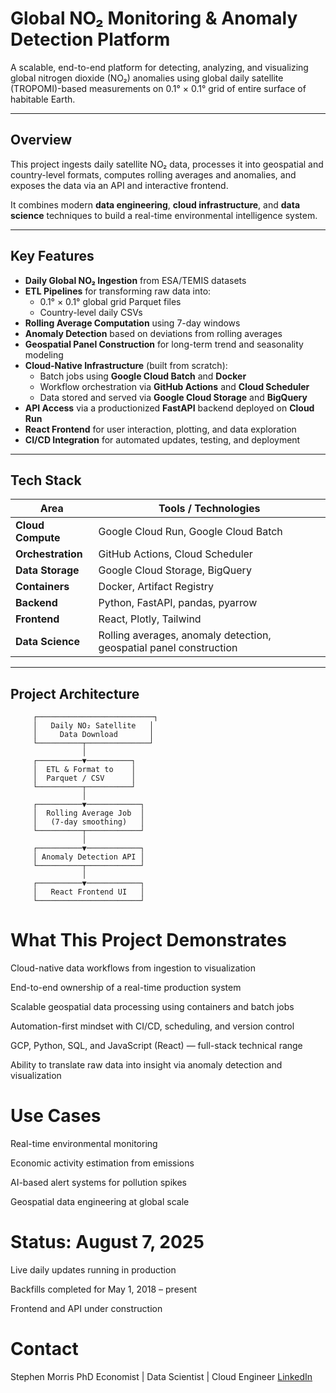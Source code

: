 # Global NO₂ Monitoring & Anomaly Detection Platform

A scalable, end-to-end platform for detecting, analyzing, and visualizing global nitrogen dioxide (NO₂) anomalies using global daily satellite (TROPOMI)-based measurements on 0.1° × 0.1° grid of entire surface of habitable Earth.

---

## Overview

This project ingests daily satellite NO₂ data, processes it into geospatial and country-level formats, computes rolling averages and anomalies, and exposes the data via an API and interactive frontend.

It combines modern **data engineering**, **cloud infrastructure**, and **data science** techniques to build a real-time environmental intelligence system.

---

## Key Features

- **Daily Global NO₂ Ingestion** from ESA/TEMIS datasets
- **ETL Pipelines** for transforming raw data into:
  - 0.1° × 0.1° global grid Parquet files
  - Country-level daily CSVs
- **Rolling Average Computation** using 7-day windows
- **Anomaly Detection** based on deviations from rolling averages
- **Geospatial Panel Construction** for long-term trend and seasonality modeling
- **Cloud-Native Infrastructure** (built from scratch):
  - Batch jobs using **Google Cloud Batch** and **Docker**
  - Workflow orchestration via **GitHub Actions** and **Cloud Scheduler**
  - Data stored and served via **Google Cloud Storage** and **BigQuery**
- **API Access** via a productionized **FastAPI** backend deployed on **Cloud Run**
- **React Frontend** for user interaction, plotting, and data exploration
- **CI/CD Integration** for automated updates, testing, and deployment

---

## Tech Stack

| Area              | Tools / Technologies                         |
|-------------------|----------------------------------------------|
| **Cloud Compute** | Google Cloud Run, Google Cloud Batch         |
| **Orchestration** | GitHub Actions, Cloud Scheduler              |
| **Data Storage**  | Google Cloud Storage, BigQuery               |
| **Containers**    | Docker, Artifact Registry                    |
| **Backend**       | Python, FastAPI, pandas, pyarrow             |
| **Frontend**      | React, Plotly, Tailwind                      |
| **Data Science**  | Rolling averages, anomaly detection, geospatial panel construction |

---

## Project Architecture

         ┌──────────────────────────┐
         │   Daily NO₂ Satellite   │
         │     Data Download       │
         └──────────┬──────────────┘
                    │
         ┌──────────▼──────────┐
         │  ETL & Format to    │
         │  Parquet / CSV      │
         └──────────┬──────────┘
                    │
         ┌──────────▼────────────┐
         │  Rolling Average Job  │
         │   (7-day smoothing)   │
         └──────────┬────────────┘
                    │
         ┌──────────▼────────────┐
         │ Anomaly Detection API │
         └──────────┬────────────┘
                    │
         ┌──────────▼────────────┐
         │   React Frontend UI   │
         └───────────────────────┘

# What This Project Demonstrates
Cloud-native data workflows from ingestion to visualization

End-to-end ownership of a real-time production system

Scalable geospatial data processing using containers and batch jobs

Automation-first mindset with CI/CD, scheduling, and version control

GCP, Python, SQL, and JavaScript (React) — full-stack technical range

Ability to translate raw data into insight via anomaly detection and visualization

# Use Cases
Real-time environmental monitoring

Economic activity estimation from emissions

AI-based alert systems for pollution spikes

Geospatial data engineering at global scale

# Status: August 7, 2025
Live daily updates running in production

Backfills completed for May 1, 2018 – present

Frontend and API under construction 

# Contact
Stephen Morris
PhD Economist | Data Scientist | Cloud Engineer
[LinkedIn](https://www.linkedin.com/in/stephen-morris-b37931373/)
